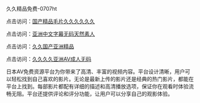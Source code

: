 久久精品免费-0707ht


点击访问：<a href="https://bered.pages.dev/">国产精品毛片久久久久久久</a>

点击访问：<a href="https://bsdf-5f5.pages.dev/">亚洲中文字幕无码天然素人</a>

点击访问：<a href="https://gsd-agv.pages.dev/">久久国产亚洲精品</a>

点击访问：<a href="https://gfd-5xg.pages.dev/">久久久久亚洲AV成人无码</a>

日本AV免费资源平台为你带来了高清、丰富的视频内容。平台设计清晰，用户可以轻松找到自己喜欢的影片。无论是最新上传的影片还是经典的热门影片，都能在平台上找到。每部影片都配有详细的描述和高清播放选项，保证你在观看时体验流畅无阻。平台还提供评论和评分功能，让用户可以分享自己的观影体验。

<span style="display:none;">[Canonical link](https://github.com/haha20250707/haha9 ）</span>
